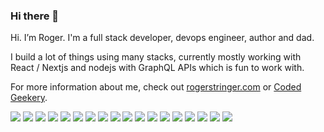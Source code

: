 ### Hi there 👋

Hi. I’m Roger. I'm a full stack developer, devops engineer, author and dad.

I build a lot of things using many stacks, currently mostly working with React / Nextjs and nodejs with GraphQL APIs which is fun to work with.

For more information about me, check out [rogerstringer.com](https://rogerstringer.com/) or [Coded Geekery](https://codedgeekery.com/).

![](https://img.shields.io/badge/OS-Linux-informational?style=flat&logo=linux&logoColor=white&color=blue) ![](https://img.shields.io/badge/Tools-Docker-informational?style=flat&logo=docker&logoColor=white&color=blue) ![](https://img.shields.io/badge/Tools-Kubernetes-informational?style=flat&logo=kubernetes&logoColor=white&color=blue) ![](https://img.shields.io/badge/Tools-Digital%20Ocean-informational?style=flat&logo=digitalocean&logoColor=white&color=blue) ![](https://img.shields.io/badge/Tools-Amazon%20AWS-informational?style=flat&logo=amazonaws&logoColor=white&color=blue) ![](https://img.shields.io/badge/Tools-Google%20Cloud-informational?style=flat&logo=googlecloud&logoColor=white&color=blue) ![](https://img.shields.io/badge/Tools-GraphQL-informational?style=flat&logo=graphql&logoColor=white&color=blue) ![](https://img.shields.io/badge/Tool-PostgreSQL-informational?style=flat&logo=postgresql&logoColor=white&color=blue) ![](https://img.shields.io/badge/Tool-MongDB-informational?style=flat&logo=mongodb&logoColor=white&color=blue) ![](https://img.shields.io/badge/Tool-MySQL-informational?style=flat&logo=mysql&logoColor=white&color=blue) ![](https://img.shields.io/badge/Code-Nodejs-informational?style=flat&logo=nodejs&logoColor=white&color=blue) ![](https://img.shields.io/badge/Code-React-informational?style=flat&logo=react&logoColor=white&color=blue) ![](https://img.shields.io/badge/Code-Nextjs-informational?style=flat&logo=nextjs&logoColor=white&color=blue) ![](https://img.shields.io/badge/Code-JavaScript-informational?style=flat&logo=javascript&logoColor=white&color=blue) ![](https://img.shields.io/badge/Code-PHP-informational?style=flat&logo=php&logoColor=white&color=blue) ![](https://img.shields.io/badge/Code-Python-informational?style=flat&logo=python&logoColor=white&color=blue) ![](https://img.shields.io/badge/Code-Golang-informational?style=flat&logo=golang&logoColor=white&color=blue) ![](https://img.shields.io/badge/Tools-Twilio-informational?style=flat&logo=twilio&logoColor=white&color=red) 


<!--
**freekrai/freekrai** is a ✨ _special_ ✨ repository because its `README.md` (this file) appears on your GitHub profile.

Here are some ideas to get you started:

- 🔭 I’m currently working on ...
- 🌱 I’m currently learning ...
- 👯 I’m looking to collaborate on ...
- 🤔 I’m looking for help with ...
- 💬 Ask me about ...
- 📫 How to reach me: ...
- 😄 Pronouns: ...
- ⚡ Fun fact: ...
-->

